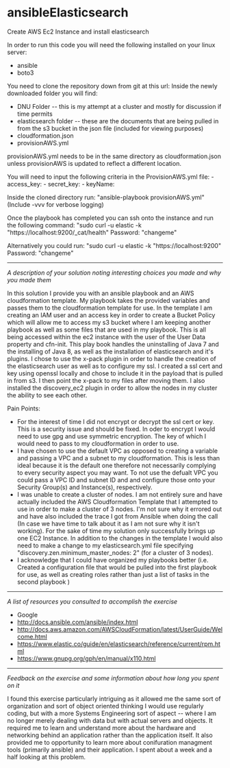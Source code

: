 # ansibleElasticsearch
Create AWS Ec2 Instance and install elasticsearch

In order to run this code you will need the following installed on your linux server:
   - ansible
   - boto3

You need to clone the repository down from git at this url:
Inside the newly downloaded folder you will find:
  - DNU Folder -- this is my attempt at a cluster and mostly for discussion if time permits
  - elasticsearch folder -- these are the documents that are being pulled in from the s3 bucket in the json file (included for viewing purposes)
  - cloudformation.json
  - provisionAWS.yml

provisionAWS.yml needs to be in the same directory as cloudformation.json unless provisionAWS is updated to reflect a different location.

You will need to input the following criteria in the ProvisionAWS.yml file:
    - access_key: 
    - secret_key: 
    - keyName: 

Inside the cloned directory run:
      "ansible-playbook provisionAWS.yml"  (Include -vvv for verbose logging)

Once the playbook has completed you can ssh onto the instance and run the following command:
    "sudo curl -u elastic -k "https://localhost:9200/_cat/health"
	Password: "changeme"
	
Alternatively you could run:
    "sudo curl -u elastic -k "https://localhost:9200"
	Password: "changeme"
  
_ _ _ _ _ _ _ _ _ _ _ _ _ _ _ _ _

*A description of your solution noting interesting choices you made and why you made them*
   
   In this solution I provide you with an ansible playbook and an AWS cloudformation template.  My playbook takes the provided variables and passes them to the cloudformation template for use.  In the template I am creating an IAM user and an access key in order to create a Bucket Policy which will allow me to access my s3 bucket where I am keeping another playbook as well as some files that are used in my playbook.  This is all being accessed within the ec2 instance with the user of the User Data property and cfn-init.  This play book handles the uninstalling of Java 7 and the installing of Java 8, as well as the installation of elasticsearch and it's plugins.  I chose to use the x-pack plugin in order to handle the creation of the elasticsearch user as well as to configure my ssl.  I created a ssl cert and key using openssl locally and chose to include it in the payload that is pulled in from s3.  I then point the x-pack to my files after moving them.  I also installed the discovery_ec2 plugin in order to allow the nodes in my cluster the ability to see each other.

Pain Points:
  - For the interest of time I did not encrypt or decrypt the ssl cert or key.  This is a security issue and should be fixed.
  In oder to encrypt I would need to use gpg and use symmetric encryption.  The key of which I would need to pass to my cloudformation 
  in order to use.
  - I have chosen to use the default VPC as opposed to creating a variable and passing a VPC and a subnet to my cloudformation.
  This is less than ideal because it is the default one therefore not necessarily complying to every security aspect you may want.
  To not use the defualt VPC you could pass a VPC ID and subnet ID and and configure those onto your Security Group(s) and Instance(s),
  respectively.
  - I was unable to create a cluster of nodes.  I am not entirely sure and have actually included the AWS Cloudformation Template that I
  attempted to use in order to make a cluster of 3 nodes. I'm not sure why it errored out and have also included the trace I got from 
  Ansible when doing the call (In case we have time to talk about it as I am not sure why it isn't working).  For the sake of time 
  my solution only successfully brings up one EC2 Instance. In addition to the changes in the template I would also need to make 
  a change to my elasticsearch.yml file specifying "discovery.zen.minimum_master_nodes: 2" (for a cluster of 3 nodes).
  - I acknowledge that I could have organized my playbooks better (i.e. Created a configuration file that would be pulled into the first 
  playbook for use, as well as creating roles rather than just a list of tasks in the second playbook )
  
_ _ _ _ _ _ _ _ _ _ _ _ _ _ _ _ _

*A list of resources you consulted to accomplish the exercise*
  - Google
  - http://docs.ansible.com/ansible/index.html
  - http://docs.aws.amazon.com/AWSCloudFormation/latest/UserGuide/Welcome.html
  - https://www.elastic.co/guide/en/elasticsearch/reference/current/rpm.html
  - https://www.gnupg.org/gph/en/manual/x110.html

_ _ _ _ _ _ _ _ _ _ _ _ _ _ _ _ _
  
*Feedback on the exercise and some information about how long you spent on it*

   I found this exercise particularly intriguing as it allowed me the same sort of organization and sort of object oriented thinking
I would use regularly coding, but with a more Systems Engineering sort of aspect -- where I am no longer merely dealing with data
but with actual servers and objects.  It required me to learn and understand more about the hardware and networking behind an application rather than the application itself. It also provided me to opportunity to learn more about conifuration managment tools (primarily ansible) and their application.  I spent about a week and a half looking at this problem.
